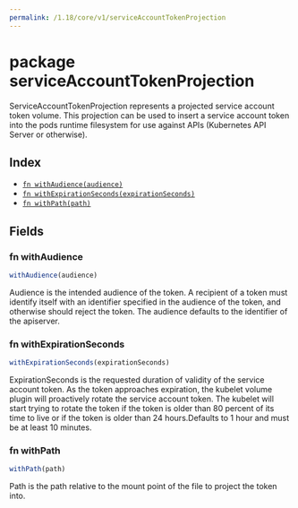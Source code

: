 ```yaml
---
permalink: /1.18/core/v1/serviceAccountTokenProjection
---
```


# package serviceAccountTokenProjection

ServiceAccountTokenProjection represents a projected service account token volume. This projection can be used to insert a service account token into the pods runtime filesystem for use against APIs (Kubernetes API Server or otherwise).

## Index

* [`fn withAudience(audience)`](#fn-withaudience)
* [`fn withExpirationSeconds(expirationSeconds)`](#fn-withexpirationseconds)
* [`fn withPath(path)`](#fn-withpath)

## Fields

### fn withAudience

```ts
withAudience(audience)
```

Audience is the intended audience of the token. A recipient of a token must identify itself with an identifier specified in the audience of the token, and otherwise should reject the token. The audience defaults to the identifier of the apiserver.

### fn withExpirationSeconds

```ts
withExpirationSeconds(expirationSeconds)
```

ExpirationSeconds is the requested duration of validity of the service account token. As the token approaches expiration, the kubelet volume plugin will proactively rotate the service account token. The kubelet will start trying to rotate the token if the token is older than 80 percent of its time to live or if the token is older than 24 hours.Defaults to 1 hour and must be at least 10 minutes.

### fn withPath

```ts
withPath(path)
```

Path is the path relative to the mount point of the file to project the token into.